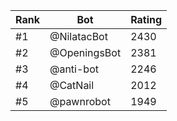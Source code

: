 Rank|Bot|Rating
---|---|---
#1|@NilatacBot|2430
#2|@OpeningsBot|2381
#3|@anti-bot|2246
#4|@CatNail|2012
#5|@pawnrobot|1949
